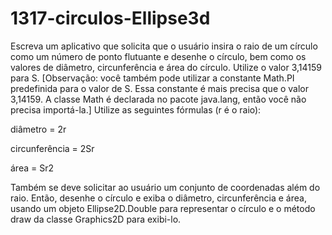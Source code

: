 # 1317-circulos-Ellipse3d
Escreva um aplicativo que solicita que o usuário insira o raio de um círculo como um número de ponto flutuante e desenhe o círculo, bem como os valores de diâmetro, circunferência e área do círculo.
Utilize o valor
3,14159 para S. [Observação: você também pode utilizar a constante Math.PI predefinida para o valor de S. Essa constante é mais
precisa que o valor 3,14159. A classe Math é declarada no pacote java.lang, então você não precisa importá-la.] Utilize as seguintes
fórmulas (r é o raio):

diâmetro = 2r

circunferência = 2Sr

área = Sr2

Também se deve solicitar ao usuário um conjunto de coordenadas além do raio. Então, desenhe o círculo e exiba o diâmetro, circunferência
e área, usando um objeto Ellipse2D.Double para representar o círculo e o método draw da classe Graphics2D para exibi-lo.
